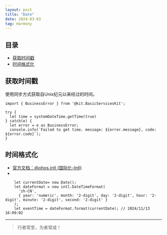 ```yaml
---
layout: post
title: "Date"
date: 2024-03-03
tag: Harmony
---
```





## 目录
- [获取时间戳](#content1)   
- [时间格式化](#content2)   


## <a id="content1">获取时间戳</a>

使用同步方式获取自Unix纪元以来经过的时间。
```text
import { BusinessError } from '@kit.BasicServicesKit';

try {
  let time = systemDateTime.getTime(true)
} catch(e) {
  let error = e as BusinessError;
  console.info(`Failed to get time. message: ${error.message}, code: ${error.code}`);
}
```


## <a id="content2">时间格式化</a>

- [官方文档：@ohos.intl (国际化-Intl)](https://developer.huawei.com/consumer/cn/doc/harmonyos-references-V5/js-apis-intl-V5#format)
- 
```text
    let currentDate= new Date();
    let dateFormat = new intl.DateTimeFormat(
      'zh-CN',
      { year: 'numeric', month: '2-digit', day: '2-digit', hour: '2-digit', minute: '2-digit', second: '2-digit' }
    );
    let eventTime = dateFormat.format(currentDate); // 2024/11/13 16:09:02
```



----------
>  行者常至，为者常成！


